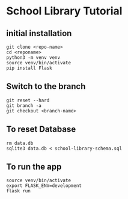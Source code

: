 # School Library Tutorial

## initial installation
	git clone <repo-name>
	cd <reponame>
	python3 -m venv venv
	source venv/bin/activate
	pip install Flask

## Switch to the branch
	git reset --hard
	git branch -a
	git checkout <branch-name>

## To reset Database
	rm data.db
	sqlite3 data.db < school-library-schema.sql


## To run the app
	source venv/bin/activate   
	export FLASK_ENV=development
	flask run
